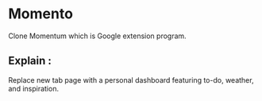 # Momento
Clone Momentum which is Google extension program.   
  
Explain :     
-----------
Replace new tab page with a personal dashboard featuring to-do, weather, and inspiration.
